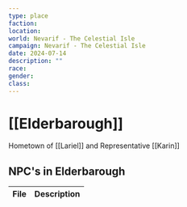 ```yaml
---
type: place
faction: 
location: 
world: Nevarif - The Celestial Isle
campaign: Nevarif - The Celestial Isle
date: 2024-07-14
description: ""
race: 
gender: 
class:
---
```

# [[Elderbarough]]

Hometown of [[Lariel]] and Representative [[Karin]]
## NPC's in Elderbarough 

| File | Description |
| ---- | ----------- |
